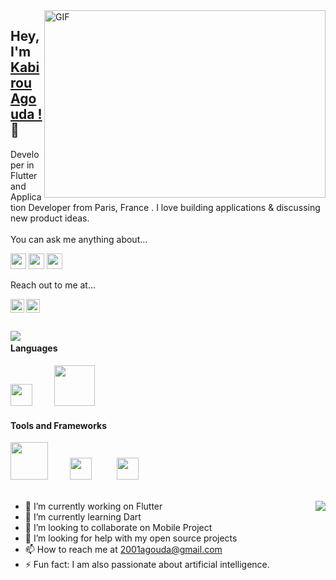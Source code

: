 <img align="right" alt="GIF" src="https://github.com/abhisheknaiidu/abhisheknaiidu/blob/master/code.gif?raw=true" width="450" height="300" />

## Hey, I'm [Kabirou Agouda !](https://www.linkedin.com/in/kabirou-agouda/) 👋 <a align="left">

Developer in Flutter and Application Developer from Paris, France . I love building applications & discussing new product ideas.
<br/>
<br/>
You can ask me anything about...

<img src='https://img.shields.io/badge/flutter-%230095D5?logo=flutter&logoColor=blue&style=for-the-badge' height='25'/> <img src='https://img.shields.io/badge/Android-3DDC84?logo=android&logoColor=white&style=for-the-badge' height='25'/> <img src='https://img.shields.io/badge/kotlin-%230095D5.svg?&style=for-the-badge&logo=kotlin&logoColor=white' height='25'/>


Reach out to me at...

<a href="https://twitter.com/kabirou_agouda">
  <img align="left" alt="Agouda's Twitter" width="22px" src="https://cdn.jsdelivr.net/npm/simple-icons@v3/icons/twitter.svg" />
</a><a href="https://www.linkedin.com/in/kabirou-agouda">
   <img align="left" alt="Agouda's Linkdein" width="22px" src="https://cdn.jsdelivr.net/npm/simple-icons@v3/icons/linkedin.svg" />
</a>
<br/>
<br/>
<br/>
<img align="left" src="https://github-readme-stats.vercel.app/api?username=kagouda&show_icons=true&title_color=fff&icon_color=79ff97&text_color=9f9f9f&bg_color=151515"/>

#### Languages
<img src="https://www.scottbrady91.com/img/logos/dart.svg" width="35px">&nbsp;&nbsp;&nbsp;&nbsp;&nbsp;&nbsp;&nbsp;&nbsp;
<img src="https://www.logo.wine/a/logo/Kotlin_(programming_language)/Kotlin_(programming_language)-Logo.wine.svg" width="65px">&nbsp;&nbsp;&nbsp;&nbsp;&nbsp;&nbsp;&nbsp;&nbsp;


#### Tools and Frameworks


<img src="https://flutterappdev.com/wp-content/uploads/2019/01/Screen-Shot-2019-01-25-at-12.54.42-PM.png" width="60px">&nbsp;&nbsp;&nbsp;&nbsp;&nbsp;&nbsp;&nbsp;&nbsp;
<img src="https://www.vectorlogo.zone/logos/firebase/firebase-icon.svg" width="35px">&nbsp;&nbsp;&nbsp;&nbsp;&nbsp;&nbsp;&nbsp;&nbsp;&nbsp;
<img src="https://2.bp.blogspot.com/-tzm1twY_ENM/XlCRuI0ZkRI/AAAAAAAAOso/BmNOUANXWxwc5vwslNw3WpjrDlgs9PuwQCLcBGAsYHQ/s1600/pasted%2Bimage%2B0.png" width="35px">&nbsp;&nbsp;&nbsp;&nbsp;&nbsp;&nbsp;&nbsp;&nbsp;
<br/>
<br/>

<a href="https://github.com/iampawan">
  <img align="right" src="https://github-readme-stats.vercel.app/api/top-langs/?username=kagouda&theme=light&hide_langs_below=1" />
</a>

- 🔭 I’m currently working on Flutter
- 🌱 I’m currently learning Dart
- 👯 I’m looking to collaborate on Mobile Project
- 🤔 I’m looking for help with my open source projects
- 📫 How to reach me at 2001agouda@gmail.com
- ⚡ Fun fact: I am also passionate about artificial intelligence.
